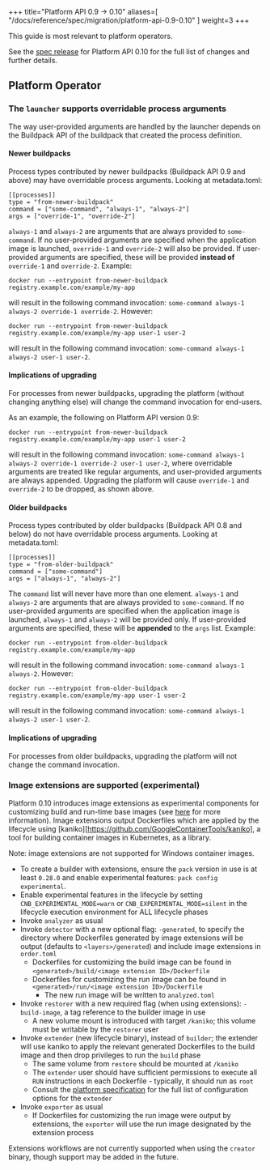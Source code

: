 
+++
title="Platform API 0.9 -> 0.10"
aliases=[
  "/docs/reference/spec/migration/platform-api-0.9-0.10"
]
weight=3
+++

<!--more-->

This guide is most relevant to platform operators.

See the [spec release](https://github.com/buildpacks/spec/releases/tag/platform%2Fv0.10) for Platform API 0.10 for the full list of changes and further details.

## Platform Operator

### The `launcher` supports overridable process arguments

The way user-provided arguments are handled by the launcher depends on the Buildpack API of the buildpack that created the process definition.

#### Newer buildpacks

Process types contributed by newer buildpacks (Buildpack API 0.9 and above) may have overridable process arguments. Looking at metadata.toml:
```
[[processes]]
type = "from-newer-buildpack"
command = ["some-command", "always-1", "always-2"]
args = ["override-1", "override-2"]
```

`always-1` and `always-2` are arguments that are always provided to `some-command`. If no user-provided arguments are specified when the application image is launched, `override-1` and `override-2` will also be provided. If user-provided arguments are specified, these will be provided **instead of** `override-1` and `override-2`. Example:

```
docker run --entrypoint from-newer-buildpack registry.example.com/example/my-app
```

will result in the following command invocation: `some-command always-1 always-2 override-1 override-2`. However:

```
docker run --entrypoint from-newer-buildpack registry.example.com/example/my-app user-1 user-2
```

will result in the following command invocation: `some-command always-1 always-2 user-1 user-2`.

#### Implications of upgrading

For processes from newer buildpacks, upgrading the platform (without changing anything else) will change the command invocation for end-users.

As an example, the following on Platform API version 0.9:

```
docker run --entrypoint from-newer-buildpack registry.example.com/example/my-app user-1 user-2
```

will result in the following command invocation: `some-command always-1 always-2 override-1 override-2 user-1 user-2`, where overridable arguments are treated like regular arguments, and user-provided arguments are always appended. Upgrading the platform will cause `override-1` and `override-2` to be dropped, as shown above.

#### Older buildpacks

Process types contributed by older buildpacks (Buildpack API 0.8 and below) do not have overridable process arguments. Looking at metadata.toml:
```
[[processes]]
type = "from-older-buildpack"
command = ["some-command"]
args = ["always-1", "always-2"]
```

The `command` list will never have more than one element. `always-1` and `always-2` are arguments that are always provided to `some-command`. If no user-provided arguments are specified when the application image is launched, `always-1` and `always-2` will be provided only. If user-provided arguments are specified, these will be **appended** to the `args` list. Example:

```
docker run --entrypoint from-older-buildpack registry.example.com/example/my-app
```

will result in the following command invocation: `some-command always-1 always-2`. However:

```
docker run --entrypoint from-older-buildpack registry.example.com/example/my-app user-1 user-2
```

will result in the following command invocation: `some-command always-1 always-2 user-1 user-2`.

#### Implications of upgrading

For processes from older buildpacks, upgrading the platform will not change the command invocation.

### Image extensions are supported (experimental)

Platform 0.10 introduces image extensions as experimental components for customizing build and run-time base images (see [here](/docs/for-platform-operators/concepts/extension) for more information). Image extensions output Dockerfiles which are applied by the lifecycle using [kaniko][https://github.com/GoogleContainerTools/kaniko], a tool for building container images in Kubernetes, as a library.

Note: image extensions are not supported for Windows container images.

* To create a builder with extensions, ensure the `pack` version in use is at least `0.28.0` and enable experimental features: `pack config experimental`.
* Enable experimental features in the lifecycle by setting `CNB_EXPERIMENTAL_MODE=warn` or `CNB_EXPERIMENTAL_MODE=silent` in the lifecycle execution environment for ALL lifecycle phases
* Invoke `analyzer` as usual
* Invoke `detector` with a new optional flag: `-generated`, to specify the directory where Dockerfiles generated by image extensions will be output (defaults to `<layers>/generated`) and include image extensions in `order.toml`
  * Dockerfiles for customizing the build image can be found in `<generated>/build/<image extension ID>/Dockerfile`
  * Dockerfiles for customizing the run image can be found in `<generated>/run/<image extension ID>/Dockerfile`
    * The new run image will be written to `analyzed.toml`
* Invoke `restorer` with a new required flag (when using extensions): `-build-image`, a tag reference to the builder image in use
  * A new volume mount is introduced with target `/kaniko`; this volume must be writable by the `restorer` user
* Invoke `extender` (new lifecycle binary), instead of `builder`; the extender will use kaniko to apply the relevant generated Dockerfiles to the build image and then drop privileges to run the `build` phase
  * The same volume from `restore` should be mounted at `/kaniko`
  * The `extender` user should have sufficient permissions to execute all `RUN` instructions in each Dockerfile - typically, it should run as `root`
  * Consult the [platform specification](https://github.com/buildpacks/spec/blob/main/platform.md) for the full list of configuration options for the `extender`
* Invoke `exporter` as usual
  * If Dockerfiles for customizing the run image were output by extensions, the `exporter` will use the run image designated by the extension process

Extensions workflows are not currently supported when using the `creator` binary, though support may be added in the future.
